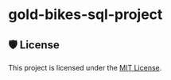 # gold-bikes-sql-project






## 🛡️ License

 
This project is licensed under the [MIT License](LICENSE).
